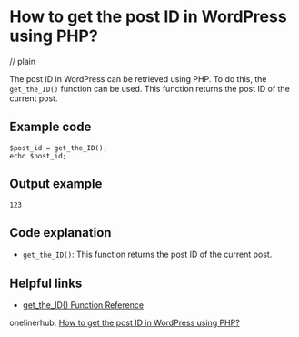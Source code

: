 # How to get the post ID in WordPress using PHP?
// plain

The post ID in WordPress can be retrieved using PHP. To do this, the `get_the_ID()` function can be used. This function returns the post ID of the current post.

## Example code

```
$post_id = get_the_ID();
echo $post_id;
```

## Output example

```
123
```

## Code explanation

- `get_the_ID()`: This function returns the post ID of the current post.

## Helpful links
- [get_the_ID() Function Reference](https://developer.wordpress.org/reference/functions/get_the_id/)

onelinerhub: [How to get the post ID in WordPress using PHP?](https://onelinerhub.com/php-wordpress/how-to-get-the-post-id-in-wordpress-using-php)